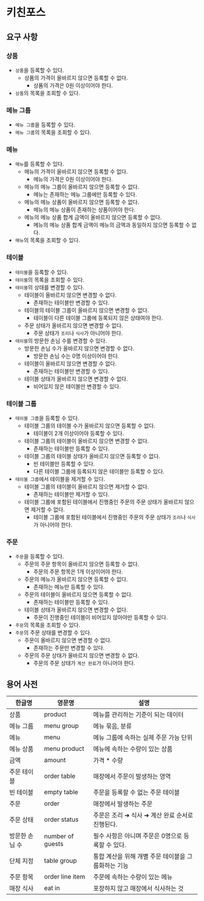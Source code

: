 # 키친포스

## 요구 사항

### 상품

- `상품`을 등록할 수 있다.
  - 상품의 가격이 올바르지 않으면 등록할 수 없다.
    - 상품의 가격은 0원 이상이어야 한다.
- `상품`의 목록을 조회할 수 있다.

### 메뉴 그룹

- `메뉴 그룹`을 등록할 수 있다.
- `메뉴 그룹`의 목록을 조회할 수 있다.

### 메뉴

- `메뉴`를 등록할 수 있다.
  - 메뉴의 가격이 올바르지 않으면 등록할 수 없다.
    - 메뉴의 가격은 0원 이상이어야 한다.
  - 메뉴의 메뉴 그룹이 올바르지 않으면 등록할 수 없다.
    - 메뉴는 존재하는 메뉴 그룹에만 등록할 수 있다.
  - 메뉴의 메뉴 상품이 올바르지 않으면 등록할 수 없다.
    - 메뉴의 메뉴 상품이 존재하는 상품이어야 한다.
  - 메뉴의 메뉴 상품 합계 금액이 올바르지 않으면 등록할 수 없다.
    - 메뉴의 메뉴 상품 합계 금액이 메뉴의 금액과 동일하지 않으면 등록할 수 없다.
- `메뉴`의 목록을 조회할 수 있다.

### 테이블

- `테이블`을 등록할 수 있다.
- `테이블`의 목록을 조회할 수 있다.
- `테이블`의 상태를 변경할 수 있다.
  - 테이블이 올바르지 않으면 변경할 수 없다.
    - 존재하는 테이블만 변경할 수 있다.
  - 테이블의 테이블 그룹이 올바르지 않으면 변경할 수 없다.
    - 테이블이 다른 테이블 그룹에 등록되지 않은 상태여야 한다.
  - 주문 상태가 올바르지 않으면 변경할 수 없다.
    - 주문 상태가 `조리`나 `식사`가 아니어야 한다.
- `테이블`의 방문한 손님 수를 변경할 수 있다.
  - 방문한 손님 수가 올바르지 않으면 변경할 수 없다.
    - 방문한 손님 수는 0명 이상이어야 한다.
  - 테이블이 올바르지 않으면 변경할 수 없다.
    - 존재하는 테이블만 변경할 수 있다.
  - 테이블 상태가 올바르지 않으면 변경할 수 없다.
    - 비어있지 않은 테이블만 변경할 수 있다.

### 테이블 그룹

- `테이블 그룹`을 등록할 수 있다.
  - 테이블 그룹의 테이블 수가 올바르지 않으면 등록할 수 없다.
    - 테이블이 2개 이상이어야 등록할 수 있다.
  - 테이블 그룹의 테이블이 올바르지 않으면 변경할 수 없다.
    - 존재하는 테이블만 등록할 수 있다.
  - 테이블 그룹의 테이블 상태가 올바르지 않으면 등록할 수 없다.
    - 빈 테이블만 등록할 수 있다.
    - 다른 테이블 그룹에 등록되지 않은 테이블만 등록할 수 있다.
- `테이블 그룹`에서 테이블을 제거할 수 있다.
  - 테이블 그룹의 테이블이 올바르지 않으면 제거할 수 없다.
    - 존재하는 테이블만 제거할 수 있다.
  - 테이블 그룹에 포함된 테이블에서 진행중인 주문의 주문 상태가 올바르지 않으면 제거할 수 없다.
    - 테이블 그룹에 포함된 테이블에서 진행중인 주문의 주문 상태가 `조리`나 `식사`가 아니어야 한다.

### 주문

- `주문`을 등록할 수 있다.
  - 주문의 주문 항목이 올바르지 않으면 등록할 수 없다.
    - 주문의 주문 항목은 1개 이상이어야 한다.
  - 주문의 메뉴가 올바르지 않으면 등록할 수 없다.
    - 존재하는 메뉴만 등록할 수 있다.
  - 주문의 테이블이 올바르지 않으면 등록할 수 없다.
    - 존재하는 테이블만 등록할 수 있다.
  - 테이블 상태가 올바르지 않으면 변경할 수 없다.
    - 주문이 진행중인 테이블이 비어있지 않아야만 등록할 수 있다.
- `주문`의 목록을 조회할 수 있다.
- `주문`의 주문 상태를 변경할 수 있다.
  - 주문이 올바르지 않으면 변경할 수 없다.
    - 존재하는 주문만 변경할 수 있다.
  - 주문의 주문 상태가 올바르지 않으면 변경할 수 없다.
    - 주문의 주문 상태가 `계산 완료`가 아니어야 한다.

## 용어 사전

| 한글명 | 영문명 | 설명 |
| --- | --- | --- |
| 상품 | product | 메뉴를 관리하는 기준이 되는 데이터 |
| 메뉴 그룹 | menu group | 메뉴 묶음, 분류 |
| 메뉴 | menu | 메뉴 그룹에 속하는 실제 주문 가능 단위 |
| 메뉴 상품 | menu product | 메뉴에 속하는 수량이 있는 상품 |
| 금액 | amount | 가격 * 수량 |
| 주문 테이블 | order table | 매장에서 주문이 발생하는 영역 |
| 빈 테이블 | empty table | 주문을 등록할 수 없는 주문 테이블 |
| 주문 | order | 매장에서 발생하는 주문 |
| 주문 상태 | order status | 주문은 조리 ➜ 식사 ➜ 계산 완료 순서로 진행된다. |
| 방문한 손님 수 | number of guests | 필수 사항은 아니며 주문은 0명으로 등록할 수 있다. |
| 단체 지정 | table group | 통합 계산을 위해 개별 주문 테이블을 그룹화하는 기능 |
| 주문 항목 | order line item | 주문에 속하는 수량이 있는 메뉴 |
| 매장 식사 | eat in | 포장하지 않고 매장에서 식사하는 것 |
